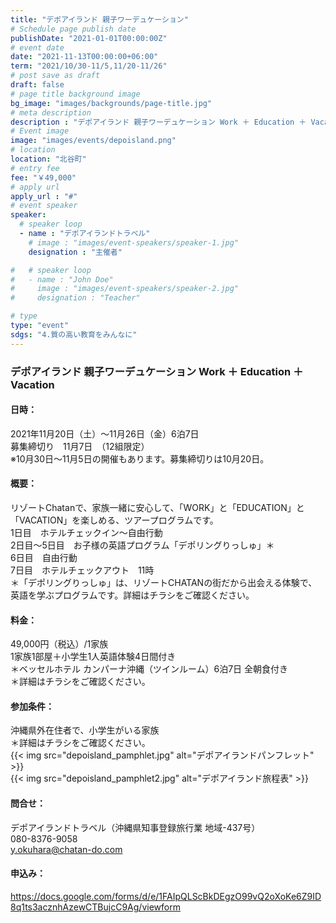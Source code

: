 ```yaml
---
title: "デポアイランド 親子ワーデュケーション"
# Schedule page publish date
publishDate: "2021-01-01T00:00:00Z"
# event date
date: "2021-11-13T00:00:00+06:00"
term: "2021/10/30-11/5,11/20-11/26"
# post save as draft
draft: false
# page title background image
bg_image: "images/backgrounds/page-title.jpg"
# meta description
description : "デポアイランド 親子ワーデュケーション Work ＋ Education ＋ Vacation"
# Event image
image: "images/events/depoisland.png"
# location
location: "北谷町"
# entry fee
fee: "￥49,000"
# apply url
apply_url : "#"
# event speaker
speaker:
  # speaker loop
  - name : "デポアイランドトラベル"
    # image : "images/event-speakers/speaker-1.jpg"
    designation : "主催者"

#   # speaker loop
#   - name : "John Doe"
#     image : "images/event-speakers/speaker-2.jpg"
#     designation : "Teacher"

# type
type: "event"
sdgs: "4.質の高い教育をみんなに"
---
```


### デポアイランド 親子ワーデュケーション Work ＋ Education ＋ Vacation

#### 日時：  
2021年11月20日（土）～11月26日（金）6泊7日  
募集締切り　11月7日　（12組限定）  
※10月30日～11月5日の開催もあります。募集締切りは10月20日。  
  
#### 概要：
リゾートChatanで、家族一緒に安心して、「WORK」と「EDUCATION」と「VACATION」を楽しめる、ツアープログラムです。  
1日目　ホテルチェックイン～自由行動  
2日目～5日目　お子様の英語プログラム「デポリングりっしゅ」＊  
6日目　自由行動  
7日目　ホテルチェックアウト　11時　　  
＊「デポリングりっしゅ」は、リゾートCHATANの街だから出会える体験で、英語を学ぶプログラムです。詳細はチラシをご確認ください。  
  
#### 料金：
49,000円（税込）/1家族  
1家族1部屋＋小学生1人英語体験4日間付き  
＊ベッセルホテル カンパーナ沖縄（ツインルーム）6泊7日 全朝食付き  
＊詳細はチラシをご確認ください。  
  
#### 参加条件：
沖縄県外在住者で、小学生がいる家族  
＊詳細はチラシをご確認ください。  
{{< img src="depoisland_pamphlet.jpg" alt="デポアイランドパンフレット" >}}  
{{< img src="depoisland_pamphlet2.jpg" alt="デポアイランド旅程表" >}}  
  
#### 問合せ：
デポアイランドトラベル（沖縄県知事登録旅行業 地域-437号）  
080-8376-9058  
y.okuhara@chatan-do.com  

#### 申込み：
https://docs.google.com/forms/d/e/1FAIpQLScBkDEgzO99vQ2oXoKe6Z9ID8q1ts3acznhAzewCTBujcC9Ag/viewform

